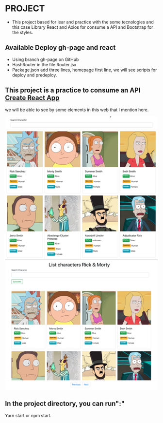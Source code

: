 # PROJECT

- This project based for lear and practice with the some tecnologies and this case Library React and Axios for consume a API and Bootstrap for the styles.

## Available Deploy gh-page and react

- Using branch gh-page on GitHub
- HashRouter in the file Router.jsx
- Package.json add three lines, homepage first line, we will see scripts for deploy and predeploy.

## This project is a practice to consume an API [Create React App](https://rickandmortyapi.com/documentation/)

we will be able to see by some elements in this web that I mention here.

![Search](https://github.com/TeresaC21/api-react-rm/blob/master/src/img/Search.png)
![Card](https://github.com/TeresaC21/api-react-rm/blob/master/src/img/cards.png)
![Pagination](https://github.com/TeresaC21/api-react-rm/blob/master/src/img/home-list.png)
![Home List](https://github.com/TeresaC21/api-react-rm/blob/master/src/img/pagination.png)

## In the project directory, you can run":"

Yarn start or npm start.
